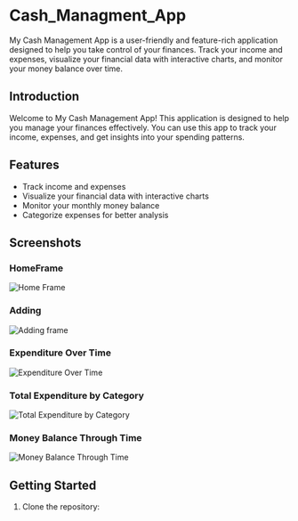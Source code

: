 # Cash_Managment_App
My Cash Management App is a user-friendly and feature-rich application designed to help you take control of your finances. Track your income and expenses, visualize your financial data with interactive charts, and monitor your money balance over time.

## Introduction

Welcome to My Cash Management App! This application is designed to help you manage your finances effectively. You can use this app to track your income, expenses, and get insights into your spending patterns.

## Features

- Track income and expenses
- Visualize your financial data with interactive charts
- Monitor your monthly money balance
- Categorize expenses for better analysis

## Screenshots

### HomeFrame
![Home Frame](screenshots/HomeFrame.png)

### Adding
![Adding frame](screenshots/Adding2.png)

### Expenditure Over Time
![Expenditure Over Time](screenshots/OverTime.png)

### Total Expenditure by Category
![Total Expenditure by Category](screenshots/Histo.png)

### Money Balance Through Time
![Money Balance Through Time](screenshots/MoneBalance.png)

## Getting Started

1. Clone the repository:
